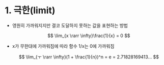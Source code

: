 # 1. 극한(limit)

- 영원히 가까워지지만 결코 도달하지 못하는 값을 표현하는 방법
    
    $$
    \lim_{x \rarr \infty}\frac{1}{x} = 0
    $$
    
- x가 무한대에 가까워짐에 따라 함수 1/x는 0에 가까워짐
    
    $$
    \lim_{ㅜ \rarr \infty}(1 + \frac{1}{n})^n = e = 2.71828169413...
    $$